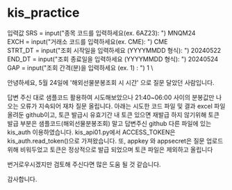 # kis_practice

입력값
SRS = input("종목 코드를 입력하세요(ex. 6AZ23): ") MNQM24 \
EXCH = input("거래소 코드를 입력하세요(ex. CME): ") CME \
STRT_DT = input("조회 시작일을 입력하세요 (YYYYMMDD 형식): ") 20240522 \
END_DT = input("조회 종료일을 입력하세요 (YYYYMMDD 형식): ") 20240524 \
GAP = input("조회 간격(분)을 입력하세요 (ex. 1) : ") 1 \

안녕하세요, 5월 24일에 '해외선물분봉조회 시 시간' 으로 질문 달았던 사람입니다.

답변 주신 대로 샘플코드 활용하여 시도해보았으나 21:40~06:00 사이의 분봉값만 나오는 오류가 지속되어 재차 질문 올립니다.
아래는 시도한 코드 파일 및 결과 excel 파일올려둔 github이고,
토큰 발급시 유효기간 내 토큰 있으면 재발급 하지 않기위해 토큰 발급 부분은
샘플코드(해외선물분봉조회) 말고 답변주신 github 다른 파일에 있는 kis_auth 이용하였습니다.
kis_api01.py에서 ACCESS_TOKEN은 kis_auth.read_token()으로 가져왔습니다.
또, appkey 와 appsecret은 질문 업로드 위해 비워두었고 토큰은 정상적으로 발급 되었으며 토큰 파일은 제외하고 올립니다

번거로우시겠지만 검토해 주신다면 많은 도움 될 것 같습니다.

감사합니다.
